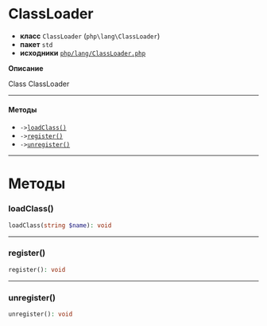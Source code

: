 # ClassLoader

- **класс** `ClassLoader` (`php\lang\ClassLoader`)
- **пакет** `std`
- **исходники** [`php/lang/ClassLoader.php`](./src/main/resources/JPHP-INF/sdk/php/lang/ClassLoader.php)

**Описание**

Class ClassLoader

---

#### Методы

- `->`[`loadClass()`](#method-loadclass)
- `->`[`register()`](#method-register)
- `->`[`unregister()`](#method-unregister)

---
# Методы

<a name="method-loadclass"></a>

### loadClass()
```php
loadClass(string $name): void
```

---

<a name="method-register"></a>

### register()
```php
register(): void
```

---

<a name="method-unregister"></a>

### unregister()
```php
unregister(): void
```